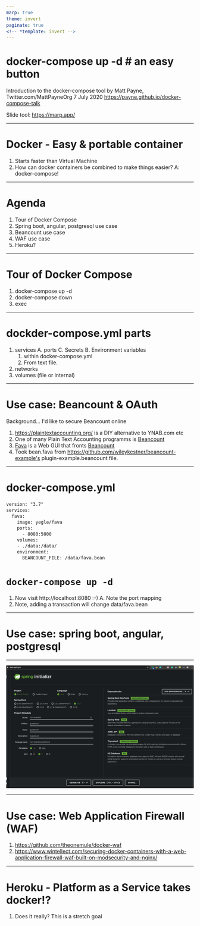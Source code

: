 ```yaml
---
marp: true
theme: invert
paginate: true
<!-- *template: invert -->
---
```


# docker-compose up -d # an easy button

Introduction to the docker-compose tool
by Matt Payne, Twitter.com/MattPayneOrg
7 July 2020
https://payne.github.io/docker-compose-talk



Slide tool: https://marp.app/

----
# Docker - Easy & portable container 
1. Starts faster than Virtual Machine
2. How can docker containers be combined to make things easier?
    A: docker-compose!

----
# Agenda
1. Tour of Docker Compose
1. Spring boot, angular, postgresql use case
1. Beancount use case
1. WAF use case
1. Heroku?

----
# Tour of Docker Compose
1. docker-compose up -d 
2. docker-compose down
3. exec

----
# dockder-compose.yml parts
1. services
   A. ports
   C. Secrets
   B. Environment variables
     1. within docker-compose.yml
     1. From text file.
1. networks
1. volumes (file or internal)

----
# Use case: Beancount & OAuth

Background... I'd like to secure Beancount online

1. https://plaintextaccounting.org/ is a DIY alternative to YNAB.com etc
1. One of many Plain Text Accounting programms is [Beancount](http://furius.ca/beancount/)
1. [Fava](https://beancount.github.io/fava/) is a Web GUI that fronts [Beancount](http://furius.ca/beancount/)
1. Took bean.fava from https://github.com/wileykestner/beancount-example's plugin-example.beancount file.


----
# docker-compose.yml
```
version: "3.7"
services:
  fava:
    image: yegle/fava
    ports:
      - 8080:5000
    volumes: 
    - ./data:/data/
    environment:
      BEANCOUNT_FILE: /data/fava.bean
```
# `docker-compose up -d`
1. Now visit http://localhost:8080 :-) 
   A. Note the port mapping
1. Note, adding a transaction will change data/fava.bean

----
# Use case: spring boot, angular, postgresql 


----
![start.spring.io](start-spring.png)


----
# Use case: Web Application Firewall (WAF)

1. https://github.com/theonemule/docker-waf
1. https://www.wintellect.com/securing-docker-containers-with-a-web-application-firewall-waf-built-on-modsecurity-and-nginx/


----
# Heroku - Platform as a Service takes docker!?

1. Does it really?  This is a stretch goal



